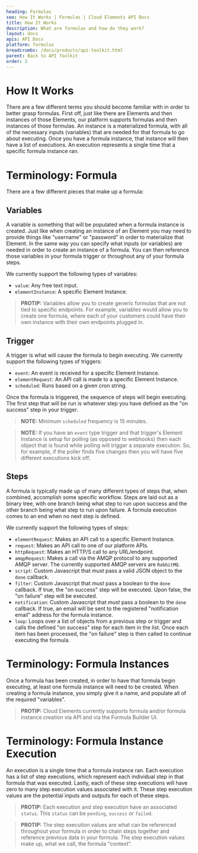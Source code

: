 ```yaml
---
heading: Formulas
seo: How It Works | Formulas | Cloud Elements API Docs
title: How It Works
description: What are formulas and how do they work?
layout: docs
apis: API Docs
platform: formulas
breadcrumbs: /docs/products/api-toolkit.html
parent: Back to API Toolkit
order: 2
---
```


# How It Works
There are a few different terms you should become familiar with in order to better grasp formulas.  First off, just like there are Elements and then instances of those Elements, our platform supports formulas and then instances of those formulas.  An instance is a materialized formula, with all of the necessary inputs (variables) that are needed for that formula to go about executing.  Once you have a formula instance, that instance will then have a list of executions.  An execution represents a single time that a specific formula instance ran.

# Terminology: Formula

There are a few different pieces that make up a formula:

## Variables
A variable is something that will be populated when a formula instance is created.  Just like when creating an instance of an Element you may need to provide things like "username" or "password" in order to materialize that Element.  In the same way you can specify what inputs (or variables) are needed in order to create an instance of a formula.  You can then reference those variables in your formula trigger or throughout any of your formula steps.

We currently support the following types of variables:

* `value`: Any free text input.
* `elementInstance`: A specific Element Instance.

> **PROTIP:** Variables allow you to create generic formulas that are not tied to specific endpoints.  For example, variables would allow you to create one formula, where each of your customers could have their own instance with their own endpoints plugged in.

## Trigger
A trigger is what will cause the formula to begin executing.  We currently support the following types of triggers:

* `event`: An event is received for a specific Element Instance.
* `elementRequest`: An API call is made to a specific Element Instance.
* `scheduled`: Runs based on a given cron string.

Once the formula is triggered, the sequence of steps will begin executing.  The first step that will be run is whatever step you have defined as the "on success" step in your trigger.

> **NOTE:** Minimum `scheduled` frequency is 15 minutes.

> **NOTE:** If you have an `event` type trigger and that trigger's Element Instance is setup for polling (as opposed to webhooks) then each object that is found while polling will trigger a separate execution.  So, for example, if the poller finds five changes then you will have five different executions kick off.

## Steps
A formula is typically made up of many different types of steps that, when combined, accomplish some specific workflow.  Steps are laid out as a binary tree, with one branch being what step to run upon success and the other branch being what step to run upon failure.  A formula execution comes to an end when no next step is defined.

We currently support the following types of steps:

* `elementRequest`: Makes an API call to a specific Element Instance.
* `request`: Makes an API call to one of our platform APIs.
* `httpRequest`: Makes an HTTP/S call to any URL/endpoint.
* `amqpRequest`: Makes a call via the AMQP protocol to any supported AMQP server. The currently supported AMQP servers are `RabbitMQ`.
* `script`: Custom Javascript that *must* pass a valid JSON object to the `done` callback.
* `filter`: Custom Javascript that *must* pass a boolean to the `done` callback.  If true, the "on success" step will be executed.  Upon false, the "on failure" step will be executed.
* `notification`: Custom Javascript that *must* pass a boolean to the `done` callback.  If true, an email will be sent to the registered "notification email" address for the formula instance.
* `loop`: Loops over a list of objects from a previous step or trigger and calls the defined "on success" step for each item in the list.  Once each item has been processed, the "on failure" step is then called to continue executing the formula.

# Terminology: Formula Instances

Once a formula has been created, in order to have that formula begin executing, at least one formula instance will need to be created.  When creating a formula instance, you simply give it a name, and populate all of the required "variables".

> **PROTIP:** Cloud Elements currently supports formula and/or formula instance creation via API and via the Formula Builder UI.

# Terminology: Formula Instance Execution

An execution is a single time that a formula instance ran.  Each execution has a list of step executions, which represent each individual step in that formula that was executed.  Lastly, each of these step executions will have zero to many step execution values associated with it.  These step execution values are the potential inputs and outputs for each of these steps.  

> **PROTIP:** Each execution and step execution have an associated `status`.  This `status` can be `pending`, `success` or `failed`.

> **PROTIP:** The step execution values are what can be referenced throughout your formula in order to chain steps together and reference previous data in your formula.  The step execution values make up, what we call, the formula "context".
